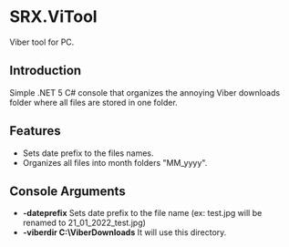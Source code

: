 # SRX.ViTool
Viber tool for PC.

## Introduction
Simple .NET 5 C# console that organizes the annoying Viber downloads folder where all files are stored in one folder.

## Features
- Sets date prefix to the files names.
- Organizes all files into month folders "MM_yyyy".

## Console Arguments

- **-dateprefix** Sets date prefix to the file name (ex: test.jpg will be renamed to 21_01_2022_test.jpg)
- **-viberdir C:\ViberDownloads** It will use this directory.